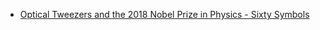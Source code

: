 - [Optical Tweezers and the 2018 Nobel Prize in Physics - Sixty Symbols](https://youtu.be/XjXLJMUrNBo)
